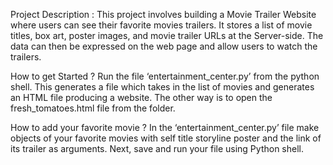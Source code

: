 Project Description :
This project involves building a Movie Trailer Website where users can see their favorite movies trailers. 
It stores a list of movie titles, box art, poster images, and movie trailer URLs at the Server-side. The data can then be expressed on the web page and allow users to watch the trailers. 

How to get Started ?
Run the file ‘entertainment_center.py’ from the python shell. This generates a file which takes in the list of movies and generates an HTML file producing a website.
The other way is to open the fresh_tomatoes.html file from the folder.

How to add your favorite movie ?
In the ‘entertainment_center.py’ file make objects of your favorite movies with self title storyline poster and the link of its trailer as arguments.
Next, save and run your file using Python shell.